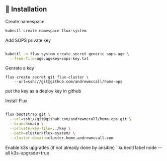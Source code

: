 ## :construction: Installation

Create namespace
```bash
kubectl create namespace flux-system
```

Add SOPS private key
```bash

kubectl -n flux-system create secret generic sops-age \
  --from-file=age.agekey=sops-key.txt
```

Genrate a key
```
flux create secret git flux-cluster \
    --url=ssh://git@github.com/andrewmccall/home-ops
  ```

put the key as a deploy key in github

Install Flux
```bash

flux bootstrap git \
  --url=ssh://git@github.com/andrewmccall/home-ops.git \
  --branch=main \
  --private-key-file=../key \
  --path=cluster/flux-system/ \
  --cluster-domain=cluster.home.andrewmccall.com
```

Enable k3s upgrades (if not already done by ansible)
`
kubectl label node --all k3s-upgrade=true
```